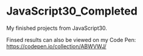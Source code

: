 # JavaScript30_Completed
My finished projects from JavaScript30. 

Finsed results can also be viewed on my Code Pen: https://codepen.io/collection/ABWVWJ/
